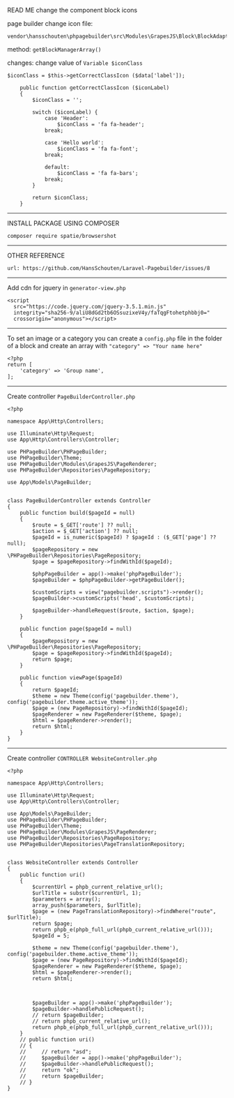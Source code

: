 READ ME
change the component block icons

page builder change icon
file: 
```FILE 
vendor\hansschouten\phpagebuilder\src\Modules\GrapesJS\Block\BlockAdapter.php 
```

method: ```getBlockManagerArray()```

changes:
change value of ```Variable $iconClass ```

```$iconClass = $this->getCorrectClassIcon ($data['label']); ```

```ADD_FUNCTION
    public function getCorrectClassIcon ($iconLabel) 
    {
        $iconClass = '';

        switch ($iconLabel) {
            case 'Header':
                $iconClass = 'fa fa-header';
            break;

            case 'Hello world':
                $iconClass = 'fa fa-font';
            break;

            default:
                $iconClass = 'fa fa-bars';
            break; 
        }

        return $iconClass;
    }
```
---------------------------------------------

INSTALL PACKAGE USING COMPOSER
```COMPOSER 
composer require spatie/browsershot 
```

---------------------------------------------

OTHER REFERENCE
```REFENCE 
url: https://github.com/HansSchouten/Laravel-Pagebuilder/issues/8
```

---------------------------------------------

Add cdn for jquery in ```generator-view.php```
```SCRIPT
<script
  src="https://code.jquery.com/jquery-3.5.1.min.js"
  integrity="sha256-9/aliU8dGd2tb6OSsuzixeV4y/faTqgFtohetphbbj0="
  crossorigin="anonymous"></script>
```
---------------------------------------------

To set an image or a category you can create a ```config.php``` file in the folder of a block and create an array with ```"category" => "Your name here" ```
```CONTENT
<?php
return [
    'category' => 'Group name',
];
```

---------------------------------------------

Create controller ```PageBuilderController.php ```

```CONTENT
<?php

namespace App\Http\Controllers;

use Illuminate\Http\Request;
use App\Http\Controllers\Controller;

use PHPageBuilder\PHPageBuilder;
use PHPageBuilder\Theme;
use PHPageBuilder\Modules\GrapesJS\PageRenderer;
use PHPageBuilder\Repositories\PageRepository;

use App\Models\PageBuilder;


class PageBuilderController extends Controller 
{
    public function build($pageId = null)
    {
        $route = $_GET['route'] ?? null;
        $action = $_GET['action'] ?? null;
        $pageId = is_numeric($pageId) ? $pageId : ($_GET['page'] ?? null);
        $pageRepository = new \PHPageBuilder\Repositories\PageRepository;
        $page = $pageRepository->findWithId($pageId);
    
        $phpPageBuilder = app()->make('phpPageBuilder');
        $pageBuilder = $phpPageBuilder->getPageBuilder();
    
        $customScripts = view("pagebuilder.scripts")->render();
        $pageBuilder->customScripts('head', $customScripts);
    
        $pageBuilder->handleRequest($route, $action, $page);
    }

    public function page($pageId = null) 
    { 
        $pageRepository = new \PHPageBuilder\Repositories\PageRepository; 
        $page = $pageRepository->findWithId($pageId); 
        return $page; 
    }

    public function viewPage($pageId)
    {
        return $pageId;
        $theme = new Theme(config('pagebuilder.theme'), config('pagebuilder.theme.active_theme'));
        $page = (new PageRepository)->findWithId($pageId);
        $pageRenderer = new PageRenderer($theme, $page);
        $html = $pageRenderer->render();
        return $html;
    }
}
```

---------------------------------------------

Create controller ```CONTROLLER WebsiteController.php ```
```CONTENT
<?php

namespace App\Http\Controllers;

use Illuminate\Http\Request;
use App\Http\Controllers\Controller;

use App\Models\PageBuilder;
use PHPageBuilder\PHPageBuilder;
use PHPageBuilder\Theme;
use PHPageBuilder\Modules\GrapesJS\PageRenderer;
use PHPageBuilder\Repositories\PageRepository;
use PHPageBuilder\Repositories\PageTranslationRepository;


class WebsiteController extends Controller 
{
    public function uri()
    {
        $currentUrl = phpb_current_relative_url();
        $urlTitle = substr($currentUrl, 1);
        $parameters = array();
        array_push($parameters, $urlTitle);
        $page = (new PageTranslationRepository)->findWhere("route", $urlTitle);
        return $page;
        return phpb_e(phpb_full_url(phpb_current_relative_url()));
        $pageId = 5;
        
        $theme = new Theme(config('pagebuilder.theme'), config('pagebuilder.theme.active_theme'));
        $page = (new PageRepository)->findWithId($pageId);
        $pageRenderer = new PageRenderer($theme, $page);
        $html = $pageRenderer->render();
        return $html;



        $pageBuilder = app()->make('phpPageBuilder');
        $pageBuilder->handlePublicRequest();
        // return $pageBuilder;
        // return phpb_current_relative_url();
        return phpb_e(phpb_full_url(phpb_current_relative_url()));
    }
    // public function uri()
    // {
    //     // return "asd";
    //     $pageBuilder = app()->make('phpPageBuilder');
    //     $pageBuilder->handlePublicRequest();
    //     return "ok";
    //     return $pageBuilder;
    // }
}
```
